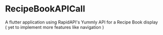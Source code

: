 # RecipeBookAPICall
A flutter application using RapidAPI's Yummly API for a Recipe Book display ( yet to implement more features like navigation )
